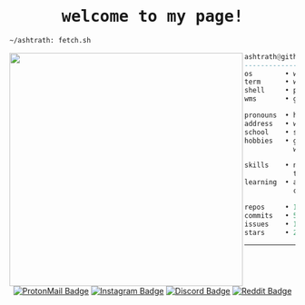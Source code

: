 <h1 align="center"><samp>welcome to my page!</samp></h1>

```sh
~/ashtrath: fetch.sh
```

<img align="left" src="https://github.com/ashtrath.png" width="411" />

```haskell
ashtrath@github
------------------------------
os        • windows 11 ltsc 24h2
term      • wezterm
shell     • pwsh 7.4.5
wms       • glazewm 3.1.1

pronouns  • he/him
address   • west java, indonesia
school    • smkn 1 ciomas
hobbies   • gaming, code, ricing,
            watching anime, drink coffee.

skills    • next.js, laravel, typescript,
            tailwindcss, mysql, figma
learning  • angular, flutter, vue.js,
            csharp, unity, nodejs,

repos     • 18 (contributed: 10)
commits   • 593
issues    • 12
stars     • 224
```

<hr />

<div align="center">
  
  [![ProtonMail Badge](https://img.shields.io/badge/ProtonMail-8B89CC?style=for-the-badge&logo=protonmail&logoColor=white)](mailto:ashtrath@pm.me)
  [![Instagram Badge](https://img.shields.io/badge/Instagram-E4405F?style=for-the-badge&logo=instagram&logoColor=white)](https://www.instagram.com/r.ashtrath/)
  [![Discord Badge](https://img.shields.io/badge/Discord-7289DA?style=for-the-badge&logo=discord&logoColor=white)](https://discord.com/users/354831939099688962)
  [![Reddit Badge](https://img.shields.io/badge/Reddit-FF4500?style=for-the-badge&logo=Reddit&logoColor=white)](https://www.reddit.com/user/Ashtrath)

</div>

